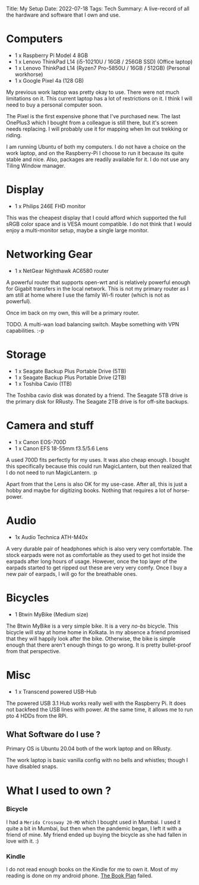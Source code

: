 Title: My Setup
Date: 2022-07-18
Tags: Tech
Summary: A live-record of all the hardware and software that I own and use.

# Computers
- 1 x Raspberry Pi Model 4 8GB
- 1 x Lenovo ThinkPad L14 (i5-10210U / 16GB / 256GB SSD) (Office laptop)
- 1 x Lenovo ThinkPad L14 (Ryzen7 Pro-5850U / 16GB / 512GB) (Personal workhorse)
- 1 x Google Pixel 4a (128 GB)

My previous work laptop was pretty okay to use. There were not much limitations on it. This current laptop has a lot of restrictions on it. I think I will need to buy a personal computer soon.

The Pixel is the first expensive phone that I've purchased new. The last OnePlus3 which I bought from a colleague is still there, but it's screen needs replacing. I will probably use it for mapping when Im out trekking or riding.

I am running Ubuntu of both my computers. I do not have a choice on the work laptop, and on the Raspberry-Pi I choose to run it because its quite stable and nice. Also, packages are readily available for it. I do not use any Tiling Window manager.

# Display
- 1 x Philips 246E FHD monitor

This was the cheapest display that I could afford which supported the full sRGB color space and is VESA mount compatible. I do not think that I would enjoy a multi-monitor setup, maybe a single large monitor.

# Networking Gear
- 1 x NetGear Nighthawk AC6580 router

A powerful router that supports open-wrt and is relatively powerful enough for Gigabit transfers in the local network. This is not my primary router as I am still at home where I use the family Wi-fi router (which is not as powerful).

Once im back on my own, this will be a primary router.

TODO. A multi-wan load balancing switch. Maybe something with VPN capabilities. :-p

# Storage
- 1 x Seagate Backup Plus Portable Drive (5TB)
- 1 x Seagate Backup Plus Portable Drive (2TB)
- 1 x Toshiba Cavio (1TB)

The Toshiba cavio disk was donated by a friend.
The Seagate 5TB drive is the primary disk for RRusty.
The Seagate 2TB drive is for off-site backups.

# Camera and stuff
- 1 x Canon EOS-700D
- 1 x Canon EFS 18-55mm f3.5/5.6 Lens

A used 700D fits perfectly for my uses. It was also cheap enough. I bought this specifically because this could run MagicLantern, but then realized that I do not need to run MagicLantern. :p

Apart from that the Lens is also OK for my use-case. After all, this is just a hobby and maybe for digitizing books. Nothing that requires a lot of horse-power.

# Audio
- 1x Audio Technica ATH-M40x

A very durable pair of headphones which is also very very comfortable. The stock earpads were not as comfortable as they used to get hot inside the earpads after long hours of usage. However, once the top layer of the earpads started to get ripped out these are very very comfy. Once I buy a new pair of earpads, I will go for the breathable ones.

# Bicycles
- 1 Btwin MyBike (Medium size)

The Btwin MyBike is a very simple bike. It is a very _no-bs_ bicycle. This bicycle will stay at home home in Kolkata. In my absence a friend promised that they will happily look after the bike. Otherwise, the bike is simple enough that there aren't enough things to go wrong. It is pretty bullet-proof from that perspective.

# Misc
- 1 x Transcend powered USB-Hub

The powered USB 3.1 Hub works really well with the Raspberry Pi. It does not backfeed the USB lines with power. At the same time, it allows me to run pto 4 HDDs from the RPi.


## What Software do I use ?
Primary OS is Ubuntu 20.04 both of the work laptop and on RRusty.

The work laptop is basic vanilla config with no bells and whistles; though I have disabled snaps.

# What I used to own ?
### Bicycle
I had a `Merida Crossway 20-MD` which I bought used in Mumbai. I used it quite a bit in Mumbai, but then when the pandemic began, I left it with a friend of mine. My friend ended up buying the bicycle as she had fallen in love with it. :)
### Kindle
I do not read enough books on the Kindle for me to own it. Most of my reading is done on my android phone. [The Book Plan](2019-08-04-The-Book-System.md) failed.




